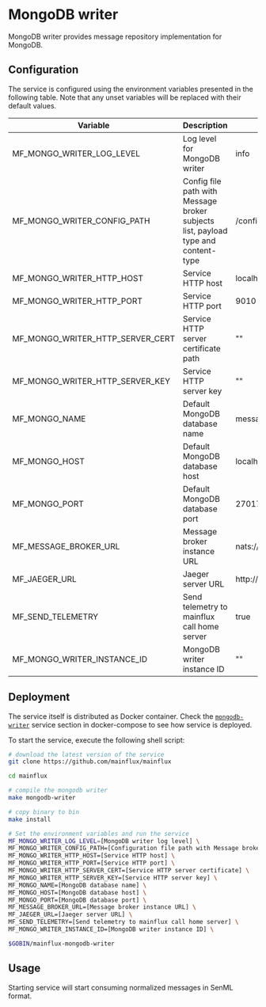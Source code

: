 # MongoDB writer

MongoDB writer provides message repository implementation for MongoDB.

## Configuration

The service is configured using the environment variables presented in the
following table. Note that any unset variables will be replaced with their
default values.

| Variable                         | Description                                                                       | Default                        |
| -------------------------------- | --------------------------------------------------------------------------------- | ------------------------------ |
| MF_MONGO_WRITER_LOG_LEVEL        | Log level for MongoDB writer                                                      | info                           |
| MF_MONGO_WRITER_CONFIG_PATH      | Config file path with Message broker subjects list, payload type and content-type | /config.toml                   |
| MF_MONGO_WRITER_HTTP_HOST        | Service HTTP host                                                                 | localhost                      |
| MF_MONGO_WRITER_HTTP_PORT        | Service HTTP port                                                                 | 9010                           |
| MF_MONGO_WRITER_HTTP_SERVER_CERT | Service HTTP server certificate path                                              | ""                             |
| MF_MONGO_WRITER_HTTP_SERVER_KEY  | Service HTTP server key                                                           | ""                             |
| MF_MONGO_NAME                    | Default MongoDB database name                                                     | messages                       |
| MF_MONGO_HOST                    | Default MongoDB database host                                                     | localhost                      |
| MF_MONGO_PORT                    | Default MongoDB database port                                                     | 27017                          |
| MF_MESSAGE_BROKER_URL            | Message broker instance URL                                                       | nats://localhost:4222          |
| MF_JAEGER_URL                    | Jaeger server URL                                                                 | http://jaeger:14268/api/traces |
| MF_SEND_TELEMETRY                | Send telemetry to mainflux call home server                                       | true                           |
| MF_MONGO_WRITER_INSTANCE_ID      | MongoDB writer instance ID                                                        | ""                             |

## Deployment

The service itself is distributed as Docker container. Check the [`mongodb-writer`](https://github.com/mainflux/mainflux/blob/master/docker/addons/mongodb-writer/docker-compose.yml#L36-L55) service section in docker-compose to see how service is deployed.

To start the service, execute the following shell script:

```bash
# download the latest version of the service
git clone https://github.com/mainflux/mainflux

cd mainflux

# compile the mongodb writer
make mongodb-writer

# copy binary to bin
make install

# Set the environment variables and run the service
MF_MONGO_WRITER_LOG_LEVEL=[MongoDB writer log level] \
MF_MONGO_WRITER_CONFIG_PATH=[Configuration file path with Message broker subjects list] \
MF_MONGO_WRITER_HTTP_HOST=[Service HTTP host] \
MF_MONGO_WRITER_HTTP_PORT=[Service HTTP port] \
MF_MONGO_WRITER_HTTP_SERVER_CERT=[Service HTTP server certificate] \
MF_MONGO_WRITER_HTTP_SERVER_KEY=[Service HTTP server key] \
MF_MONGO_NAME=[MongoDB database name] \
MF_MONGO_HOST=[MongoDB database host] \
MF_MONGO_PORT=[MongoDB database port] \
MF_MESSAGE_BROKER_URL=[Message broker instance URL] \
MF_JAEGER_URL=[Jaeger server URL] \
MF_SEND_TELEMETRY=[Send telemetry to mainflux call home server] \
MF_MONGO_WRITER_INSTANCE_ID=[MongoDB writer instance ID] \

$GOBIN/mainflux-mongodb-writer
```

## Usage

Starting service will start consuming normalized messages in SenML format.
